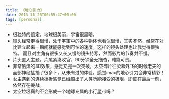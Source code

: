 ```yaml
---
title: 《地心引力》
date: 2013-11-26T00:55:47+00:00
tags: [personal]
---
```


* 很独特的设定。地球很美丽，宇宙很黑暗。
* 镜头经常走得很慢，处于宇宙中的各种物体也看似很慢，其实不然，经常在对比建立起来一瞬间就能感觉到可怕的速度。这样的镜头处理也让我觉得很独特。 而且对主角有很多又长又慢的镜头特写，然而影片的节奏并不慢。
* 片头直入主题，片尾紧凑收官，90分钟全无拖沓，难能可贵。
* 非常酷炫的3D效果，感觉又是一次突破，太空碎片往荧幕外飞的时候老夫的面部神经抽搐了很多下，从未有过的体验。感觉imax的地心引力会非常精彩！
* 女主遇到的连续挫折感觉已经超出了人类所能接受的极限，即使在最后一刻，依然存在挑战。
* 太空垃圾真的不会形成一个地球专属的小行星带吗？
